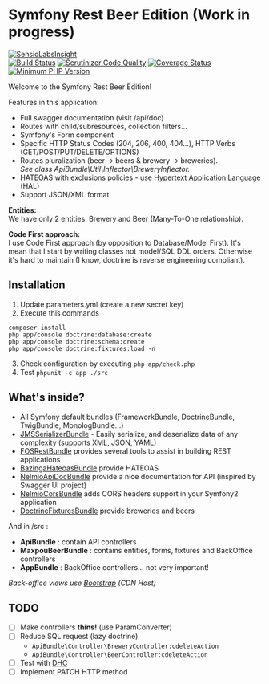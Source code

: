 Symfony Rest Beer Edition (Work in progress)
============================================

[![SensioLabsInsight](https://insight.sensiolabs.com/projects/665c060e-aa8a-458a-b74c-44c5725c7155/big.png)](https://insight.sensiolabs.com/projects/665c060e-aa8a-458a-b74c-44c5725c7155)  
[![Build Status](https://travis-ci.org/maxpou/symfony-rest-beer-edition.svg?branch=master)](https://travis-ci.org/maxpou/symfony-rest-beer-edition)
[![Scrutinizer Code Quality](https://scrutinizer-ci.com/g/maxpou/symfony-rest-beer-edition/badges/quality-score.png?b=master)](https://scrutinizer-ci.com/g/maxpou/symfony-rest-beer-edition/?branch=master)
[![Coverage Status](https://coveralls.io/repos/github/maxpou/symfony-rest-beer-edition/badge.svg?branch=master)](https://coveralls.io/github/maxpou/symfony-rest-beer-edition?branch=master)
[![Minimum PHP Version](https://img.shields.io/badge/php-%3E%3D%205.6-8892BF.svg?style=flat-square)](https://php.net/)


Welcome to the Symfony Rest Beer Edition!  

Features in this application:

* Full swagger documentation (visit /api/doc)
* Routes with child/subresources, collection filters...
* Symfony's Form component
* Specific HTTP Status Codes (204, 206, 400, 404...), HTTP Verbs (GET/POST/PUT/DELETE/OPTIONS)
* Routes pluralization (beer -> beers & brewery -> breweries).  
*See class ApiBundle\Util\Inflector\BreweryInflector.*
* HATEOAS with exclusions policies - use [Hypertext Application Language](http://stateless.co/hal_specification.html) (HAL)
* Support JSON/XML format

**Entities:**  
We have only 2 entities: Brewery and Beer (Many-To-One relationship).

**Code First approach:**  
I use Code First approach (by opposition to Database/Model First). It's mean that I start by writing classes not model/SQL DDL orders. Otherwise it's hard to maintain (I know, doctrine is reverse engineering compliant).


## Installation

1. Update parameters.yml (create a new secret key)
2. Execute this commands
```
composer install
php app/console doctrine:database:create  
php app/console doctrine:schema:create  
php app/console doctrine:fixtures:load -n
```
3. Check configuration by executing `php app/check.php`
4. Test `phpunit -c app ./src`

## What's inside?

* All Symfony default bundles (FrameworkBundle, DoctrineBundle, TwigBundle, MonologBundle...)
* [JMSSerializerBundle](https://github.com/schmittjoh/JMSSerializerBundle) - Easily serialize, and deserialize data of any complexity (supports XML, JSON, YAML)
* [FOSRestBundle](https://github.com/FriendsOfSymfony/FOSRestBundle) provides several tools to assist in building REST applications
* [BazingaHateoasBundle](https://github.com/willdurand/BazingaHateoasBundle) provide HATEOAS
* [NelmioApiDocBundle](https://github.com/nelmio/NelmioApiDocBundle) provide a nice documentation for API (inspired by Swagger UI project)
* [NelmioCorsBundle](https://github.com/nelmio/NelmioCorsBundle) adds CORS headers support in your Symfony2 application
* [DoctrineFixturesBundle](DoctrineFixturesBundle) provide breweries and beers

And in /src :

* **ApiBundle** : contain API controllers
* **MaxpouBeerBundle** : contains entities, forms, fixtures and BackOffice controllers
* **AppBundle** : BackOffice controllers... not very important!

*Back-office views use [Bootstrap](http://getbootstrap.com) (CDN Host)*


## TODO

- [ ] Make controllers **thins!** (use ParamConverter)
- [ ] Reduce SQL request (lazy doctrine)
  * `ApiBundle\Controller\BreweryController:cdeleteAction`
  * `ApiBundle\Controller\BeerController:cdeleteAction`
- [ ] Test with [DHC](https://dhc.restlet.com)  
- [ ] Implement PATCH HTTP method
